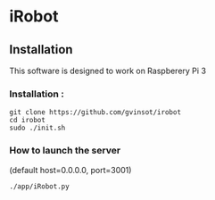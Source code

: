 # iRobot


## Installation <a name="installation"></a>

This software is designed to work on Raspberery Pi 3

### Installation :

```
git clone https://github.com/gvinsot/irobot
cd irobot
sudo ./init.sh
```

### How to launch the server 
(default host=0.0.0.0, port=3001)

```shell
./app/iRobot.py
```
